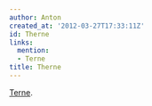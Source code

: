 ```yaml
---
author: Anton
created_at: '2012-03-27T17:33:11Z'
id: Therne
links:
  mention:
  - Terne
title: Therne
---
```


[Terne].

  [Terne]: Terne
